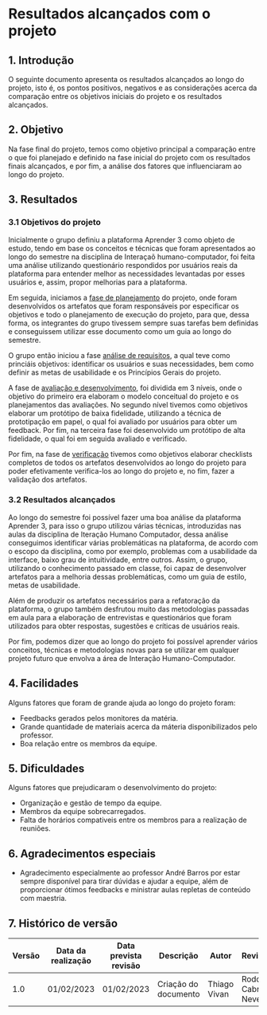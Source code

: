 #  Resultados alcançados com o projeto

## 1. Introdução 
O seguinte documento apresenta os resultados alcançados ao longo do projeto, isto é, os pontos positivos, negativos e as considerações acerca da comparação entre os objetivos iniciais do projeto e os resultados alcançados. 

## 2. Objetivo
Na fase final do projeto, temos como objetivo principal a comparação entre o que foi planejado e definido na fase inicial do projeto com os resultados finais alcançados, e por fim, a análise dos fatores que influenciaram ao longo do projeto.

## 3. Resultados

### 3.1 Objetivos do projeto

Inicialmente o grupo definiu a plataforma Aprender 3 como objeto de estudo, tendo em base os conceitos e técnicas que foram apresentados ao longo do semestre na disciplina de Interaçaõ humano-computador, foi feita uma análise utilizando questionário respondidos por usuários reais da plataforma para entender melhor as necessidades levantadas por esses usuários e, assim, propor melhorias para a plataforma.

Em seguida, iniciamos a [fase de planejamento](../planejamento/cronograma.md) do projeto, onde foram desenvolvidos os artefatos que foram responsáveis por especificar os objetivos e todo o planejamento de execução do projeto, para que, dessa forma, os integrantes do grupo tivessem sempre suas tarefas bem definidas e conseguissem utilizar esse documento como um guia ao longo do semestre.

O grupo então iniciou a fase [análise de requisitos](../analise_de_requisitos/planejamento_da_pesquisa.md), a qual teve como princiáis objetivos: identificar os usuários e suas necessidades, bem como definir as metas de usabilidade e os Princípios Gerais do projeto. 

A fase de [avaliação e desenvolvimento](../DesignAvalDesenv/nivel1/AnaliseTarefass/PlanejamentoAval.md), foi dividida em 3 níveis, onde o objetivo do primeiro era elaboram o modelo conceitual do projeto e os planejamentos das avaliações. No segundo nível tivemos como objetivos elaborar um protótipo de baixa fidelidade, utilizando a técnica de prototipação em papel, o qual foi avaliado por usuários para obter um feedback. Por fim, na terceira fase foi desenvolvido um protótipo de alta fidelidade, o qual foi em seguida avaliado e verificado.

Por fim, na fase de [verificação](../Avaliacao/modelo.md) tivemos como objetivos elaborar checklists completos de todos os artefatos desenvolvidos ao longo do projeto para poder efetivamente verifica-los ao longo do projeto e, no fim, fazer a validação dos artefatos.

### 3.2 Resultados alcançados 
Ao longo do semestre foi possível fazer uma boa análise da plataforma Aprender 3, para isso o grupo utilizou várias técnicas, introduzidas nas aulas da disciplina de Iteração Humano Computador, dessa análise conseguimos identificar várias problemáticas na plataforma, de acordo com o escopo da disciplina, como por exemplo, problemas com a usabilidade da interface, baixo grau de intuitividade, entre outros. Assim, o grupo, utilizando o conhecimento passado em classe, foi capaz de desenvolver artefatos para a melhoria dessas problemáticas, como um guia de estilo, metas de usabilidade.

Além de produzir os artefatos necessários para a refatoração da plataforma, o grupo também desfrutou muito das metodologias passadas em aula para a elaboração de entrevistas e questionários que foram utilizados para obter respostas, sugestões e críticas de usuários reais.

Por fim, podemos dizer que ao longo do projeto foi possível aprender vários conceitos, técnicas e metodologias novas para se utilizar em qualquer projeto futuro que envolva a área de Interação Humano-Computador.

## 4. Facilidades 
Alguns fatores que foram de grande ajuda ao longo do projeto foram:
- Feedbacks gerados pelos monitores da matéria.
- Grande quantidade de materiais acerca da máteria disponibilizados pelo professor.
- Boa relação entre os membros da equipe.
  
## 5. Dificuldades
Alguns fatores que prejudicaram o desenvolvimento do projeto:
- Organização e gestão de tempo da equipe.
- Membros da equipe sobrecarregados.
- Falta de horários compativeis entre os membros para a realização de reuniões.
  
## 6. Agradecimentos  especiais  

- Agradecimento especialmente ao professor André Barros por estar sempre disponível para tirar dúvidas e ajudar a equipe, além de proporcionar ótimos feedbacks e ministrar aulas repletas de conteúdo com maestria.

## 7. Histórico de versão

| Versão | Data da realização | Data prevista revisão | Descrição | Autor | Revisor |
|--------|------|------|-----------|-------|---------|
| 1.0    | 01/02/2023 | 01/02/2023 | Criação do documento | Thiago Vivan | Rodolfo Cabral Neves |